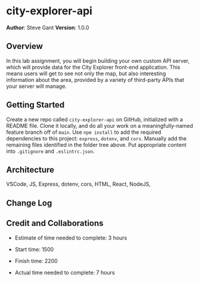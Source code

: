 # city-explorer-api

**Author**: Steve Gant
**Version**: 1.0.0

## Overview

In this lab assignment, you will begin building your own custom API server, which will provide data for the City Explorer front-end application. This means users will get to see not only the map, but also interesting information about the area, provided by a variety of third-party APIs that your server will manage.

## Getting Started

Create a new repo called `city-explorer-api` on GitHub, initialized with a README file. Clone it locally, and do all your work on a meaningfully-named feature branch off of `main`.
Use `npm install` to add the required dependencies to this project: `express`, `dotenv`, and `cors`.
Manually add the remaining files identified in the folder tree above. Put appropriate content into `.gitignore` and `.eslintrc.json`.

## Architecture

VSCode, JS, Express, dotenv, cors, HTML, React, NodeJS, 

## Change Log
<!-- Use this area to document the iterative changes made to your application as each feature is successfully implemented. Use time stamps. Here's an example:

01-01-2001 4:59pm - Application now has a fully-functional express server, with a GET route for the location resource. -->

## Credit and Collaborations

- Estimate of time needed to complete: 3 hours

- Start time: 1500

- Finish time: 2200

- Actual time needed to complete: 7 hours